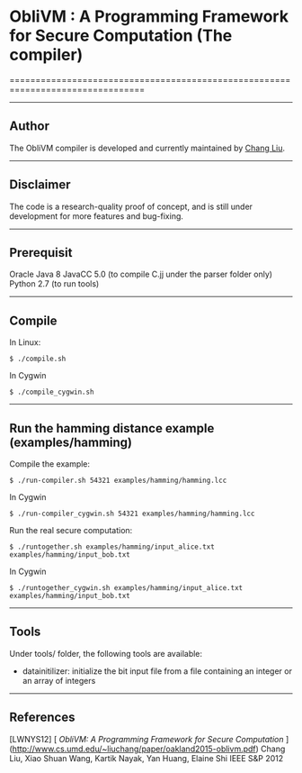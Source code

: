 # ObliVM : A Programming Framework for Secure Computation (The compiler)

================================================================================

--------------------------------------------------------------------------------
Author
--------------------------------------------------------------------------------

The ObliVM compiler is developed and currently maintained by [Chang Liu].


--------------------------------------------------------------------------------
Disclaimer
--------------------------------------------------------------------------------

The code is a research-quality proof of concept, and is still under development for more features and bug-fixing.


--------------------------------------------------------------------------------
Prerequisit
--------------------------------------------------------------------------------

Oracle Java 8
JavaCC 5.0 (to compile C.jj under the parser folder only)
Python 2.7 (to run tools)

--------------------------------------------------------------------------------
Compile
--------------------------------------------------------------------------------

In Linux:

    $ ./compile.sh

In Cygwin

    $ ./compile_cygwin.sh

--------------------------------------------------------------------------------
Run the hamming distance example (examples/hamming)
--------------------------------------------------------------------------------
Compile the example:

    $ ./run-compiler.sh 54321 examples/hamming/hamming.lcc

In Cygwin

    $ ./run-compiler_cygwin.sh 54321 examples/hamming/hamming.lcc

Run the real secure computation:

    $ ./runtogether.sh examples/hamming/input_alice.txt examples/hamming/input_bob.txt 

In Cygwin

    $ ./runtogether_cygwin.sh examples/hamming/input_alice.txt examples/hamming/input_bob.txt 

--------------------------------------------------------------------------------
Tools
--------------------------------------------------------------------------------

Under tools/ folder, the following tools are available:

  * datainitilizer: initialize the bit input file from a file containing an integer or an array of integers

--------------------------------------------------------------------------------
References
--------------------------------------------------------------------------------

\[LWNYS12] [
  _ObliVM: A Programming Framework for Secure Computation_
] (http://www.cs.umd.edu/~liuchang/paper/oakland2015-oblivm.pdf)
  Chang Liu, Xiao Shuan Wang, Kartik Nayak, Yan Huang, Elaine Shi
  IEEE S&P 2012

[Chang Liu]: http://www.cs.umd.edu/~liuchang/
